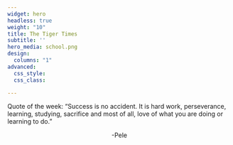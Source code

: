 ```yaml
---
widget: hero
headless: true
weight: "10"
title: The Tiger Times
subtitle: ''
hero_media: school.png
design:
  columns: "1"
advanced:
  css_style: 
  css_class: 

---
```

<style>

.typewriter h1 { overflow: hidden; _/* Ensures the content is not revealed until the animation */_ border-right: .15em solid orange; _/* The typwriter cursor */_ white-space: nowrap; _/* Keeps the content on a single line */_ margin: 0 auto; _/* Gives that scrolling effect as the typing happens */_ letter-spacing: .15em; _/* Adjust as needed */_ animation: typing 3.5s steps(40, end), blink-caret .75s step-end infinite; } _/* The typing effect */_ @keyframes typing { from { width: 0 } to { width: 100% } } _/* The typewriter cursor effect */_ @keyframes blink-caret { from, to { border-color: transparent } 50% { border-color: orange; } }

</style>

<div class="typewriter">

  <p>Quote of the week: “Success is no accident. It is hard work, perseverance, learning, studying, sacrifice and most of all, love of what you are doing or learning to do.”</p><p style="text-align: center">-Pele</p>

</div>